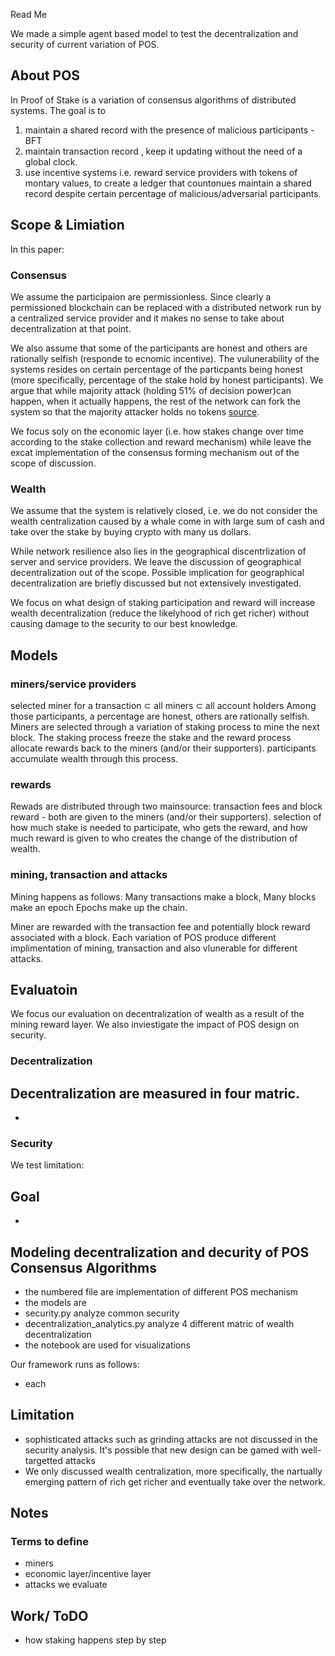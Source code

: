 Read Me

We made a simple agent based model to test the decentralization and security of current variation of POS. 


## About POS
In Proof of Stake is a variation of consensus algorithms of distributed systems. 
The goal is to 
1) maintain a shared record with the presence of malicious participants - BFT
2) maintain transaction record , keep it updating without the need of a global clock.
3) use incentive systems i.e. reward service providers with tokens of montary values, to create a ledger that countonues maintain a shared record despite certain percentage of malicious/adversarial participants. 

## Scope & Limiation
In this paper:
### Consensus
We assume the participaion are permissionless. Since clearly a permissioned blockchain can be replaced with a distributed network run by a centralized service provider and it makes no sense to take about decentralization at that point. 

We also assume that some of the participants are honest and others are rationally selfish (responde to ecnomic incentive). The vulunerability of the systems resides on certain percentage of the particpants being honest (more specifically, percentage of the stake hold by honest participants). We argue that while majority attack (holding 51% of decision power)can happen, when it actually happens, the rest of the network can fork the system so that the majority attacker holds no tokens [source](https://cointelegraph.com/news/hive-hard-fork-is-successful-steem-crashes-back-to-earth).

We focus soly on the economic layer (i.e. how stakes change over time according to the stake collection and reward mechanism) while leave the excat implementation of the consensus forming mechanism out of the scope of discussion.


### Wealth
We assume that the system is relatively closed, i.e. we do not consider the wealth centralization caused by a whale come in with large sum of cash and take over the stake by buying crypto with many us dollars.

While network resilience also lies in the geographical discentrlization of server and service providers. We leave the discussion of geographical decentralization out of the scope. Possible implication for geographical decentralization are briefly discussed but not extensively investigated. 

We focus on what design of staking participation and reward will increase wealth decentralization (reduce the likelyhood of rich get richer) without causing damage to the security to our best knowledge. 

## Models
### miners/service providers
selected miner for a transaction $\subset$ all miners $\subset$ all account holders
Among those participants, a percentage are honest, others are rationally selfish.
Miners are selected through a variation of staking process to mine the next block. The staking process freeze the stake and the reward process allocate rewards back to the miners (and/or their supporters). participants accumulate wealth through this process.

### rewards 
Rewads are distributed through two mainsource: transaction fees and block reward - both are given to the miners (and/or their supporters).
selection of how much stake is needed to participate, who gets the reward, and how much reward is given to who creates the change of the distribution of wealth. 

### mining, transaction and attacks
Mining happens as follows:
Many transactions make a block,
Many blocks make an epoch
Epochs make up the chain.

Miner are rewarded with the transaction fee and potentially block reward associated with a block. Each variation of POS produce different implimentation of mining, transaction and also vlunerable for different attacks. 


## Evaluatoin
We focus our evaluation on decentralization of wealth as a result of the mining reward layer. We also inviestigate the impact of POS design on security.

### Decentralization
Decentralization are measured in four matric. 
- 
- 

### Security 
We test limitation:

## Goal
- 


## Modeling decentralization and decurity of POS Consensus Algorithms

- the numbered file are implementation of different POS mechanism
- the models are 
- security.py analyze common security 
- decentralization_analytics.py analyze 4 different matric of wealth decentralization
- the notebook are used for visualizations

Our framework runs as follows:
- each 


## Limitation
- sophisticated attacks such as grinding attacks are not discussed in the security analysis. It's possible that new design can be gamed with well-targetted attacks
- We only discussed wealth centralization, more specifically, the nartually emerging pattern of rich get richer and eventually take over the network.



## Notes
### Terms to define
- miners
- economic layer/incentive layer
- attacks we evaluate 


## Work/ ToDO
- how staking happens step by step